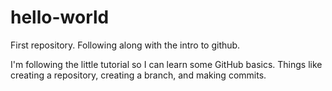 # hello-world
First repository.  Following along with the intro to github.

I'm following the little tutorial so I can learn some GitHub basics.
Things like creating a repository, creating a branch, and making commits.
